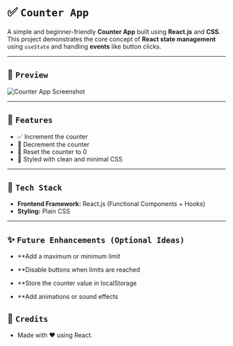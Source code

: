 # ✅ `Counter App`

A simple and beginner-friendly **Counter App** built using **React.js** and **CSS**. This project demonstrates the core concept of **React state management** using `useState` and handling **events** like button clicks.

---

## 📸 `Preview`

![Counter App Screenshot](./screenshot.png) <!-- Replace with actual screenshot if available -->

---

## 🧠 `Features`

- ✅ Increment the counter
- 🔄 Decrement the counter
- 🔁 Reset the counter to 0
- 🎨 Styled with clean and minimal CSS

---

## 🔧 `Tech Stack`

- **Frontend Framework:** React.js (Functional Components + Hooks)
- **Styling:** Plain CSS

---

## ✨ `Future Enhancements (Optional Ideas)`

- **Add a maximum or minimum limit

- **Disable buttons when limits are reached

- **Store the counter value in localStorage

- **Add animations or sound effects

## 🙌 `Credits`

- Made with ❤️ using React.

